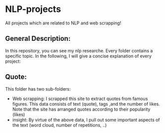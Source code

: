 # NLP-projects
All projects which are related to NLP and web scrapping!

General Description:
-----------------------
In this repository, you can see my nlp researche. Every folder contains a specific topic. In the following, I will give a concise explanation of every project:


Quote:
--------
This folder has two sub-folders:
- Web scrapping: I scrapped this site to extract quotes from famous figures. This data consists of text (quote), tags ,and the number of likes. Note that the site has arranged quotes according to their popularity (likes)
- insight: By virtue of the above data, I pull out some important aspects of the text (word cloud, number of repetitions, ..)
